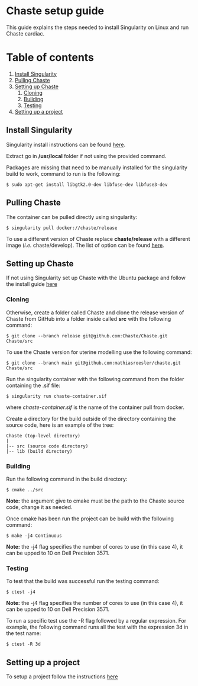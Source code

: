 # Chaste setup guide
This guide explains the steps needed to install Singularity on Linux and run Chaste cardiac.
# Table of contents
1. [Install Singularity](#install)
2. [Pulling Chaste](#chaste)
3. [Setting up Chaste](#setup)
	1. [Cloning](#cloning)
	2. [Building](#building)
	3. [Testing](#testing)
4. [Setting up a project](#project)

<a id="install"></a>
## Install Singularity

Singularity install instructions can be found [here](https://docs.sylabs.io/guides/3.5/user-guide/quick_start.html).

Extract go in **/usr/local** folder if not using the provided command. 

Packages are missing that need to be manually installed for the singularity build to work, command to run is the following:
```
$ sudo apt-get install libgtk2.0-dev libfuse-dev libfuse3-dev
```

<a id="chaste"></a>
## Pulling Chaste

The container can be pulled directly using singularity:
```
$ singularity pull docker://chaste/release
```
To use a different version of Chaste replace **chaste/release** with a different image (*i.e.* chaste/develop). The list of option can be found [here](https://hub.docker.com/search?q=chaste).

<a id="setup"></a>
## Setting up Chaste

If not using Singularity set up Chaste with the Ubuntu package and follow the install guide [here](https://chaste.cs.ox.ac.uk/trac/wiki/InstallGuides/UbuntuPackage)

<a id="cloning"></a>
### Cloning
Otherwise, create a folder called Chaste and clone the release version of Chaste from GitHub into a folder inside called **src** with the following command:

```
$ git clone --branch release git@github.com:Chaste/Chaste.git Chaste/src
```

To use the Chaste version for uterine modelling use the following command: 

```
$ git clone --branch main git@github.com:mathiasroesler/chaste.git Chaste/src
```

Run the singularity container with the following command from the folder containing the .sif file:
```
$ singularity run chaste-container.sif
```
where *chaste-container.sif* is the name of the container pull from docker. 

Create a directory for the build outside of the directory containing the source code, here is an example of the tree:

```
Chaste (top-level directory)
|
|-- src (source code directory)
|-- lib (build directory)
```

<a id="building"></a>
### Building
Run the following command in the build directory:
```
$ cmake ../src
```

**Note:** the argument give to cmake must be the path to the Chaste source code, change it as needed.

Once cmake has been run the project can be build with the following command:
```
$ make -j4 Continuous
```

**Note:** the -j4 flag specifies the number of cores to use (in this case 4), it can be upped to 10 on Dell Precision 3571.

<a id="testing"></a>
### Testing
To test that the build was successful run the testing command:
```
$ ctest -j4
```

**Note:** the -j4 flag specifies the number of cores to use (in this case 4), it can be upped to 10 on Dell Precision 3571.

To run a specific test use the -R flag followed by a regular expression. For example, the following command runs all the test with the expression 3d in the test name:
 ```
 $ ctest -R 3d
 ``` 

<a id="project"></a>
## Setting up a project

To setup a project follow the instructions [here](https://chaste.cs.ox.ac.uk/trac/wiki/ChasteGuides/UserProjects)

